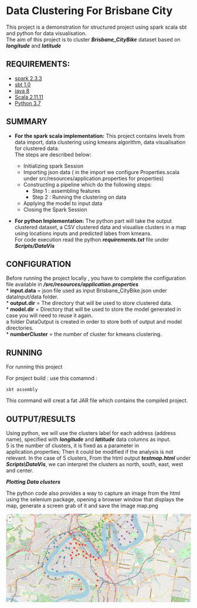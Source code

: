 # Data Clustering For Brisbane City
This project is a demonstration for structured project using spark scala sbt and python for data visualisation.<br />
The aim of this project is to cluster ***Brisbane_CityBike*** dataset based on ***longitude*** and ***latitude***

## REQUIREMENTS:

* [spark 2.3.3](https://spark.apache.org/downloads.html)
* [sbt 1.0](https://www.scala-sbt.org/download.html)
* [java 8](https://www.oracle.com/technetwork/java/javaee/downloads/jdk8-downloads-2133151.html)
* [Scala 2.11.11](https://www.scala-lang.org/download/)
* [Python 3.7](https://www.anaconda.com/distribution/)


## SUMMARY
* **For the spark scala implementation:** 
This project contains levels from data import, data clustering using kmeans algorithm, data visualisation for clustered data. <br />
The steps are described below:<br />
    * Initializing spark Session <br />
    * Importing json data ( in the import we configure Properties.scala under src/resources/application.properties for properties)<br />
    * Constructing a pipeline which do the following steps: <br />
        * Step 1 : assembling features <br />
        * Step 2 : Running the clustering on data <br />
    * Applying the model to input data<br />
    * Closing the Spark Session<br />


* **For python Implementation:** 
The python part will take the output clustered dataset,  a CSV clustered data and visualise clusters in a map using
locations inputs and predicted labes from kmeans. <br />
For code execution read the python ***requirements.txt*** file under ***Scripts/DataVis*** <br />


## CONFIGURATION
Before running the project locally , you have to complete the configuration file available in ***/src/resources/application.properties*** <br />
	* **input.data** = json file used as input Brisbane_CityBike.json under dataInput/data folder.<br />
	* **output.dir** = The directory that will be used to store clustered data.<br />
	* **model.dir** =  Directory that will be used to store the model generated in case you will need to reuse it again.<br />
	a folder  DataOutput is created in order to store both of output and model directories.<br />
	* **numberCluster** = the number of cluster for kmeans clustering.<br />


## RUNNING
For running this project

For project build : use  this comamnd : 

	sbt assembly
	
This command will creat a fat JAR file which contains the compiled project.


## OUTPUT/RESULTS
Using python, we will use the clusters label for each address (address name),
specified with ***longitude*** and ***latitude*** data columns as input.<br />
5 is the number of clusters, it is fixed as a parameter in application.properties;
Then it  could be modified if the analysis is not relevant. 
In the case of 5 clusters, From the html output ***testmap.html*** under ***Scripts\DataVis***,
we can interpret the clusters as north, south, east, west and center.

***Plotting Data clusters*** <br />

The python code also provides a way to capture an image from the html using the selenium package,
opening a browser window that displays the map, generate a screen grab of it and save the image map.png<br />

![map.png](https://github.com/fatmarekik/SPARK_SBT_TEST/blob/master/map.png)











